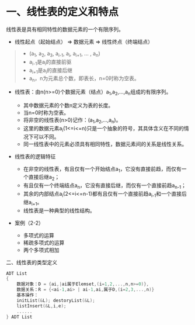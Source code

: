 # 一、线性表的定义和特点
线性表是具有相同特性的数据元素的一个有限序列。
* <kbd>线性起点（起始结点）</kbd> => <kbd>数据元素</kbd> => <kbd>线性终点（终端结点）</kbd> 
> * (a<sub>1</sub>, a<sub>2</sub>, a<sub>3</sub>, a<sub>i-1</sub>, a<sub>i</sub>, a<sub>i+1</sub>, ... , a<sub>n</sub>)
> * a<sub>i-1</sub>是a<sub>i</sub>的直接前驱
> * a<sub>i+1</sub>是a<sub>i</sub>的直接后继
> * a<sub>n</sub>，n为元素总个数，即表长，n=0时称为空表。

* 线性表：由n(n>=0)个数据元素（结点）a<sub>1</sub>,a<sub>2</sub>,...,a<sub>n</sub>组成的有限序列。
    * 其中数据元素的个数n定义为表的长度。
    * 当n=0时称为空表。
    * 将非空的线性表(n>0)记作：(a<sub>1</sub>,a<sub>2</sub>,...,a<sub>n</sub>)。
    * 这里的数据元素a<sub>i</sub>(1<=i<=n)只是一个抽象的符号，其具体含义在不同的情况下可以不同。
    * 同一线性表中的元素必须具有相同特性，数据元素间的关系是线性关系。

* 线性表的逻辑特征
    * 在非空的线性表，有且仅有一个开始结点a<sub>1</sub>，它没有直接前趋，而仅有一个直接后继a<sub>2</sub>；
    * 有且仅有一个终端结点a<sub>n</sub>，它没有直接后继，而仅有一个直接前趋a<sub>n-1</sub>；
    * 其余的内部结点a<sub>i</sub>(2<=i<=n-1)都有且仅有一个直接前趋a<sub>i-1</sub>和一个直接后继a<sub>i+1</sub>。
    * 线性表是一种典型的线性结构。

* 案例（2-2）
    - 多项式的运算
    - 稀疏多项式的运算
    - 两个多项式相加

二、线性表的类型定义
```c
ADT List
{
    数据对象：D = {ai,|ai属于Elemset,(i=1,2,...,n,n>=0)},
    数据关系：R = {<ai-1,ai> | ai-1,ai,属于D,(i=2,3,...,n)}
    基本操作：
    initList(&L); destoryList(&L);
    listInsert(&L,i,e);
    ......
} ADT List
```